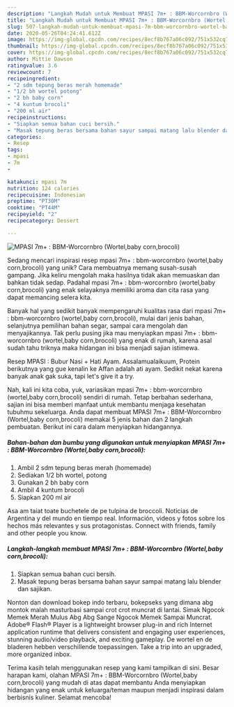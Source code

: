 ```yaml
---
description: "Langkah Mudah untuk Membuat MPASI 7m+ : BBM-Worcornbro (Wortel,baby corn,brocoli) Anti Gagal"
title: "Langkah Mudah untuk Membuat MPASI 7m+ : BBM-Worcornbro (Wortel,baby corn,brocoli) Anti Gagal"
slug: 507-langkah-mudah-untuk-membuat-mpasi-7m-bbm-worcornbro-wortel-baby-corn-brocoli-anti-gagal
date: 2020-05-26T04:24:41.612Z
image: https://img-global.cpcdn.com/recipes/8ecf8b767a06c092/751x532cq70/mpasi-7m-bbm-worcornbro-wortelbaby-cornbrocoli-foto-resep-utama.jpg
thumbnail: https://img-global.cpcdn.com/recipes/8ecf8b767a06c092/751x532cq70/mpasi-7m-bbm-worcornbro-wortelbaby-cornbrocoli-foto-resep-utama.jpg
cover: https://img-global.cpcdn.com/recipes/8ecf8b767a06c092/751x532cq70/mpasi-7m-bbm-worcornbro-wortelbaby-cornbrocoli-foto-resep-utama.jpg
author: Mittie Dawson
ratingvalue: 3.6
reviewcount: 7
recipeingredient:
- "2 sdm tepung beras merah homemade"
- "1/2 bh wortel potong"
- "2 bh baby corn"
- "4 kuntum brocoli"
- "200 ml air"
recipeinstructions:
- "Siapkan semua bahan cuci bersih."
- "Masak tepung beras bersama bahan sayur sampai matang lalu blender dan sajikan."
categories:
- Resep
tags:
- mpasi
- 7m
- 

katakunci: mpasi 7m  
nutrition: 124 calories
recipecuisine: Indonesian
preptime: "PT30M"
cooktime: "PT44M"
recipeyield: "2"
recipecategory: Dessert

---
```



![MPASI 7m+ : BBM-Worcornbro (Wortel,baby corn,brocoli)](https://img-global.cpcdn.com/recipes/8ecf8b767a06c092/751x532cq70/mpasi-7m-bbm-worcornbro-wortelbaby-cornbrocoli-foto-resep-utama.jpg)

Sedang mencari inspirasi resep mpasi 7m+ : bbm-worcornbro (wortel,baby corn,brocoli) yang unik? Cara membuatnya memang susah-susah gampang. Jika keliru mengolah maka hasilnya tidak akan memuaskan dan bahkan tidak sedap. Padahal mpasi 7m+ : bbm-worcornbro (wortel,baby corn,brocoli) yang enak selayaknya memiliki aroma dan cita rasa yang dapat memancing selera kita.

Banyak hal yang sedikit banyak mempengaruhi kualitas rasa dari mpasi 7m+ : bbm-worcornbro (wortel,baby corn,brocoli), mulai dari jenis bahan, selanjutnya pemilihan bahan segar, sampai cara mengolah dan menyajikannya. Tak perlu pusing jika mau menyiapkan mpasi 7m+ : bbm-worcornbro (wortel,baby corn,brocoli) yang enak di rumah, karena asal sudah tahu triknya maka hidangan ini bisa menjadi sajian istimewa.

Resep MPASI : Bubur Nasi + Hati Ayam. Assalamualaikuum, Protein berikutnya yang gue kenalin ke Affan adalah ati ayam. Sedikit nekat karena banyak anak gak suka, tapi let&#39;s give it a try.


Nah, kali ini kita coba, yuk, variasikan mpasi 7m+ : bbm-worcornbro (wortel,baby corn,brocoli) sendiri di rumah. Tetap berbahan sederhana, sajian ini bisa memberi manfaat untuk membantu menjaga kesehatan tubuhmu sekeluarga. Anda dapat membuat MPASI 7m+ : BBM-Worcornbro (Wortel,baby corn,brocoli) memakai 5 jenis bahan dan 2 langkah pembuatan. Berikut ini cara dalam menyiapkan hidangannya.

<!--inarticleads1-->

##### Bahan-bahan dan bumbu yang digunakan untuk menyiapkan MPASI 7m+ : BBM-Worcornbro (Wortel,baby corn,brocoli):

1. Ambil 2 sdm tepung beras merah (homemade)
1. Sediakan 1/2 bh wortel, potong
1. Gunakan 2 bh baby corn
1. Ambil 4 kuntum brocoli
1. Siapkan 200 ml air


Asa am taiat toate buchetele de pe tulpina de broccoli. Noticias de Argentina y del mundo en tiempo real. Información, videos y fotos sobre los hechos más relevantes y sus protagonistas. Connect with friends, family and other people you know. 

<!--inarticleads2-->

##### Langkah-langkah membuat MPASI 7m+ : BBM-Worcornbro (Wortel,baby corn,brocoli):

1. Siapkan semua bahan cuci bersih.
1. Masak tepung beras bersama bahan sayur sampai matang lalu blender dan sajikan.


Nonton dan download bokep indo terbaru, bokepseks yang dimana abg montok malah masturbasi sampai crot crot muncrat di lantai. Simak Ngocok Memek Merah Mulus Abg Abg Sange Ngocok Memek Sampai Muncrat. Adobe® Flash® Player is a lightweight browser plug-in and rich Internet application runtime that delivers consistent and engaging user experiences, stunning audio/video playback, and exciting gameplay. De wortel en de bladeren hebben verschillende toepassingen. Take a trip into an upgraded, more organized inbox. 

Terima kasih telah menggunakan resep yang kami tampilkan di sini. Besar harapan kami, olahan MPASI 7m+ : BBM-Worcornbro (Wortel,baby corn,brocoli) yang mudah di atas dapat membantu Anda menyiapkan hidangan yang enak untuk keluarga/teman maupun menjadi inspirasi dalam berbisnis kuliner. Selamat mencoba!
